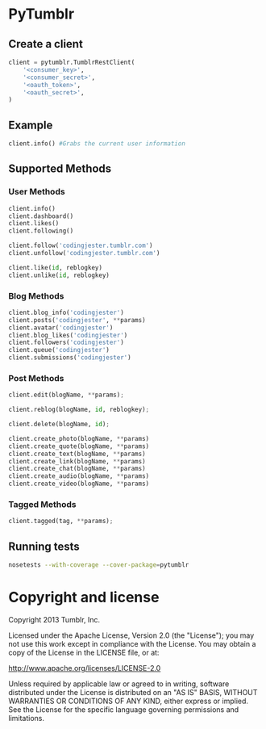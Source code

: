 # PyTumblr

## Create a client

```python
client = pytumblr.TumblrRestClient(
    '<consumer_key>',
    '<consumer_secret>',
    '<oauth_token>',
    '<oauth_secret>',
)
```

## Example

```python
client.info() #Grabs the current user information
```

## Supported Methods

### User Methods

```python
client.info()
client.dashboard()
client.likes()
client.following()

client.follow('codingjester.tumblr.com')
client.unfollow('codingjester.tumblr.com')

client.like(id, reblogkey)
client.unlike(id, reblogkey)
```

### Blog Methods

```python
client.blog_info('codingjester')
client.posts('codingjester', **params)
client.avatar('codingjester')
client.blog_likes('codingjester')
client.followers('codingjester')
client.queue('codingjester')
client.submissions('codingjester')
```

### Post Methods

```python
client.edit(blogName, **params);

client.reblog(blogName, id, reblogkey);

client.delete(blogName, id);

client.create_photo(blogName, **params)
client.create_quote(blogName, **params)
client.create_text(blogName, **params)
client.create_link(blogName, **params)
client.create_chat(blogName, **params)
client.create_audio(blogName, **params)
client.create_video(blogName, **params)
```

### Tagged Methods

```python
client.tagged(tag, **params);
```

## Running tests

``` bash
nosetests --with-coverage --cover-package=pytumblr
```

# Copyright and license

Copyright 2013 Tumblr, Inc.

Licensed under the Apache License, Version 2.0 (the "License"); you may not
use this work except in compliance with the License. You may obtain a copy of
the License in the LICENSE file, or at:

http://www.apache.org/licenses/LICENSE-2.0

Unless required by applicable law or agreed to in writing, software
distributed under the License is distributed on an "AS IS" BASIS, WITHOUT
WARRANTIES OR CONDITIONS OF ANY KIND, either express or implied. See the
License for the specific language governing permissions and limitations.
